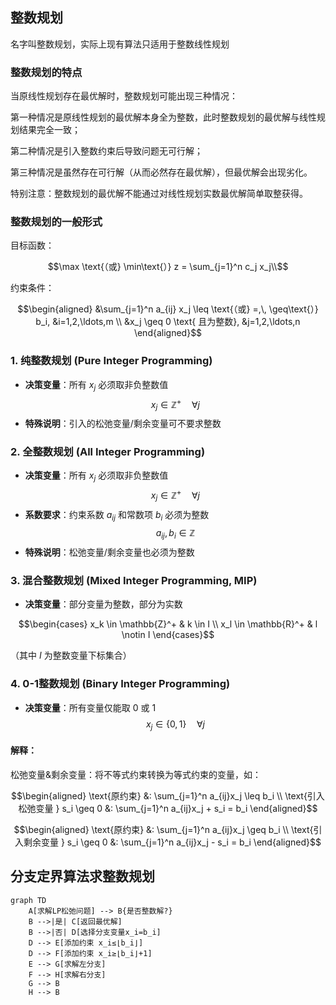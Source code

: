 ## 整数规划
名字叫整数规划，实际上现有算法只适用于整数线性规划

### 整数规划的特点

当原线性规划存在最优解时，整数规划可能出现三种情况：

第一种情况是原线性规划的最优解本身全为整数，此时整数规划的最优解与线性规划结果完全一致；

第二种情况是引入整数约束后导致问题无可行解；

第三种情况是虽然存在可行解（从而必然存在最优解），但最优解会出现劣化。

特别注意：整数规划的最优解不能通过对线性规划实数最优解简单取整获得。

### 整数规划的一般形式

目标函数：
```math
\max \text{（或} \min\text{）} z = \sum_{j=1}^n c_j x_j\\
```

约束条件：
```math
\begin{aligned}
&\sum_{j=1}^n a_{ij} x_j \leq \text{（或} =,\, \geq\text{）} b_i, &i=1,2,\ldots,m \\
&x_j \geq 0 \text{ 且为整数}, &j=1,2,\ldots,n
\end{aligned}
```

### 1. 纯整数规划 (Pure Integer Programming)
- **决策变量**：所有 $x_j$ 必须取非负整数值  
  $$x_j \in \mathbb{Z}^+ \quad \forall j$$
- **特殊说明**：引入的松弛变量/剩余变量可不要求整数

### 2. 全整数规划 (All Integer Programming)
- **决策变量**：所有 $x_j$ 必须取非负整数值  
  $$x_j \in \mathbb{Z}^+ \quad \forall j$$
- **系数要求**：约束系数 $a_{ij}$ 和常数项 $b_i$ 必须为整数  
  $$a_{ij}, b_i \in \mathbb{Z}$$
- **特殊说明**：松弛变量/剩余变量也必须为整数

### 3. 混合整数规划 (Mixed Integer Programming, MIP)
- **决策变量**：部分变量为整数，部分为实数
```math
\begin{cases}
x_k \in \mathbb{Z}^+ & k \in I \\
x_l \in \mathbb{R}^+ & l \notin I
\end{cases}
```
  （其中 $I$ 为整数变量下标集合）

### 4. 0-1整数规划 (Binary Integer Programming)
- **决策变量**：所有变量仅能取 0 或 1  
  $$x_j \in \{0,1\} \quad \forall j$$


#### 解释：
松弛变量&剩余变量：将不等式约束转换为等式约束的变量，如：

```math
\begin{aligned}
\text{原约束} &: \sum_{j=1}^n a_{ij}x_j \leq b_i \\
\text{引入松弛变量 } s_i \geq 0 &: \sum_{j=1}^n a_{ij}x_j + s_i = b_i
\end{aligned}
```

```math
\begin{aligned}
\text{原约束} &: \sum_{j=1}^n a_{ij}x_j \geq b_i \\
\text{引入剩余变量 } s_i \geq 0 &: \sum_{j=1}^n a_{ij}x_j - s_i = b_i
\end{aligned}
```


## 分支定界算法求整数规划

```mermaid
graph TD
    A[求解LP松弛问题] --> B{是否整数解?}
    B -->|是| C[返回最优解]
    B -->|否| D[选择分支变量x_i=b_i]
    D --> E[添加约束 x_i≤⌊b_i⌋]
    D --> F[添加约束 x_i≥⌊b_i⌋+1]
    E --> G[求解左分支]
    F --> H[求解右分支]
    G --> B
    H --> B
```

